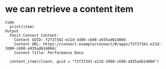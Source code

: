 # we can retrieve a content item

    Code
      print(item)
    Output
      Posit Connect Content: 
        Content GUID: f2f37341-e21d-3d80-c698-a935ad614066
        Content URL: https://connect.example/connect/#/apps/f2f37341-e21d-3d80-c698-a935ad614066/
        Content Title: Performance Data
      
      content_item(client, guid = "f2f37341-e21d-3d80-c698-a935ad614066")
      

